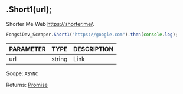 ## .Short1(url);

Shorter Me Web https://shorter.me/.

```js
FongsiDev_Scraper.Short1("https://google.com").then(console.log);
```

| PARAMETER | TYPE   | DESCRIPTION            |
| --------- | ------ | ---------------------- |
| url       | string | Link |

Scope: `ASYNC`

Returns: <a href="https://developer.mozilla.org/en-US/docs/Web/JavaScript/Reference/Global_Objects/Promise">Promise</a><Object>
